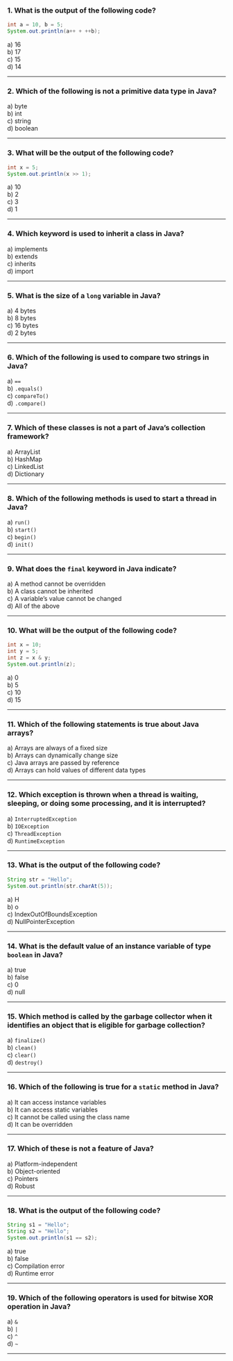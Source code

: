### 1. **What is the output of the following code?**
```java
int a = 10, b = 5;
System.out.println(a++ + ++b);
```
a) 16  
b) 17  
c) 15  
d) 14

---

### 2. **Which of the following is not a primitive data type in Java?**
a) byte  
b) int  
c) string  
d) boolean

---

### 3. **What will be the output of the following code?**
```java
int x = 5;
System.out.println(x >> 1);
```
a) 10  
b) 2  
c) 3  
d) 1

---

### 4. **Which keyword is used to inherit a class in Java?**
a) implements  
b) extends  
c) inherits  
d) import

---

### 5. **What is the size of a `long` variable in Java?**
a) 4 bytes  
b) 8 bytes  
c) 16 bytes  
d) 2 bytes

---

### 6. **Which of the following is used to compare two strings in Java?**
a) `==`  
b) `.equals()`  
c) `compareTo()`  
d) `.compare()`

---

### 7. **Which of these classes is not a part of Java’s collection framework?**
a) ArrayList  
b) HashMap  
c) LinkedList  
d) Dictionary

---

### 8. **Which of the following methods is used to start a thread in Java?**
a) `run()`  
b) `start()`  
c) `begin()`  
d) `init()`

---

### 9. **What does the `final` keyword in Java indicate?**
a) A method cannot be overridden  
b) A class cannot be inherited  
c) A variable’s value cannot be changed  
d) All of the above

---

### 10. **What will be the output of the following code?**
```java
int x = 10;
int y = 5;
int z = x & y;
System.out.println(z);
```
a) 0  
b) 5  
c) 10  
d) 15

---

### 11. **Which of the following statements is true about Java arrays?**
a) Arrays are always of a fixed size  
b) Arrays can dynamically change size  
c) Java arrays are passed by reference  
d) Arrays can hold values of different data types

---

### 12. **Which exception is thrown when a thread is waiting, sleeping, or doing some processing, and it is interrupted?**
a) `InterruptedException`  
b) `IOException`  
c) `ThreadException`  
d) `RuntimeException`

---

### 13. **What is the output of the following code?**
```java
String str = "Hello";
System.out.println(str.charAt(5));
```
a) H  
b) o  
c) IndexOutOfBoundsException  
d) NullPointerException

---

### 14. **What is the default value of an instance variable of type `boolean` in Java?**
a) true  
b) false  
c) 0  
d) null

---

### 15. **Which method is called by the garbage collector when it identifies an object that is eligible for garbage collection?**
a) `finalize()`  
b) `clean()`  
c) `clear()`  
d) `destroy()`

---

### 16. **Which of the following is true for a `static` method in Java?**
a) It can access instance variables  
b) It can access static variables  
c) It cannot be called using the class name  
d) It can be overridden

---

### 17. **Which of these is not a feature of Java?**
a) Platform-independent  
b) Object-oriented  
c) Pointers  
d) Robust

---

### 18. **What is the output of the following code?**
```java
String s1 = "Hello";
String s2 = "Hello";
System.out.println(s1 == s2);
```
a) true  
b) false  
c) Compilation error  
d) Runtime error

---

### 19. **Which of the following operators is used for bitwise XOR operation in Java?**
a) `&`  
b) `|`  
c) `^`  
d) `~`

---
